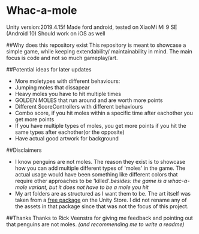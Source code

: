 # Whac-a-mole

Unity version:2019.4.15f
Made ford android, tested on XiaoMi Mi 9 SE (Android 10)
Should work on iOS as well


##Why does this repository exist
This repository is meant to showcase a simple game, while keeping extendability/ maintainability in mind. The main focus is code and not so much gameplay/art.


##Potential ideas for later updates
* More moletypes with different behaviours:
 * Jumping moles that dissapear
 * Heavy moles you have to hit multiple times
 * GOLDEN MOLES that run around and are worth more points
* Different ScoreControllers with different behaviours
 * Combo score, if you hit moles within a specific time after eachother you get more points
 * If you have multiple types of moles, you get more points if you hit the same types after eachother(or the opposite)
* Have actual good artwork for background


##Disclaimers
* I know penguins are not moles. The reason they exist is to showcase how you can add multiple different types of 'moles' in the game. The actual usage would have been something like different colors that require other approaches to be 'killed'._besides: the game is a whac-a-mole variant, but it does not have to be a mole you hit_
* My art folders are as structured as I want them to be. The art itself was taken from a [free package](https://assetstore.unity.com/packages/3d/characters/animals/lovely-animals-pack-92629) on the Unity Store. I did not rename any of the assets in that package since that was not the focus of this project.


##Thanks
Thanks to Rick Veenstra for giving me feedback and pointing out that penguins are not moles. _(and recommending me to write a readme)_

 